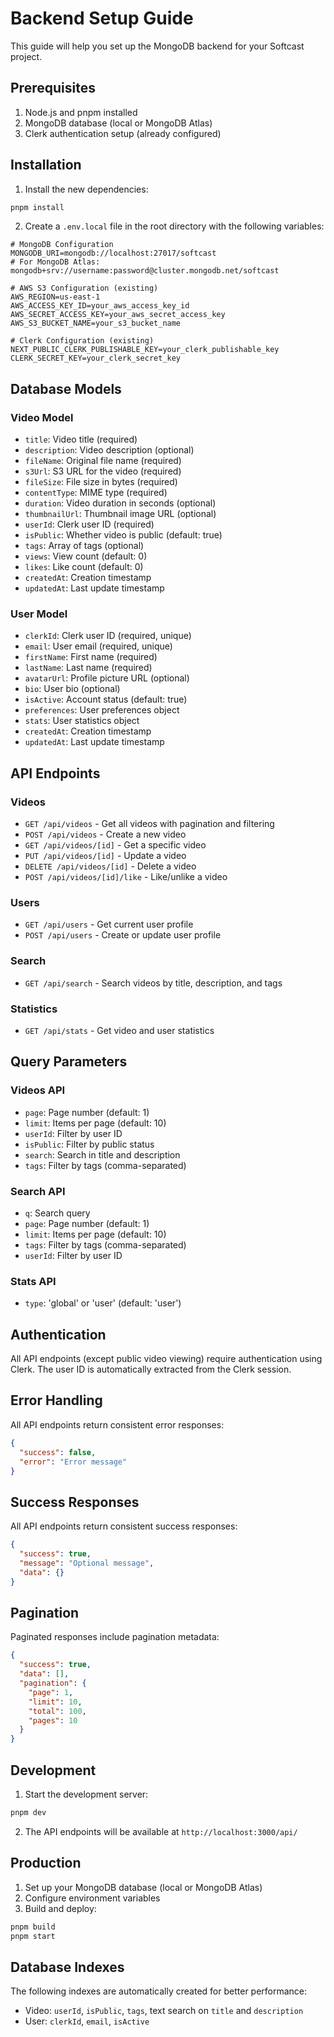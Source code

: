 # Backend Setup Guide

This guide will help you set up the MongoDB backend for your Softcast project.

## Prerequisites

1. Node.js and pnpm installed
2. MongoDB database (local or MongoDB Atlas)
3. Clerk authentication setup (already configured)

## Installation

1. Install the new dependencies:

```bash
pnpm install
```

2. Create a `.env.local` file in the root directory with the following variables:

```env
# MongoDB Configuration
MONGODB_URI=mongodb://localhost:27017/softcast
# For MongoDB Atlas: mongodb+srv://username:password@cluster.mongodb.net/softcast

# AWS S3 Configuration (existing)
AWS_REGION=us-east-1
AWS_ACCESS_KEY_ID=your_aws_access_key_id
AWS_SECRET_ACCESS_KEY=your_aws_secret_access_key
AWS_S3_BUCKET_NAME=your_s3_bucket_name

# Clerk Configuration (existing)
NEXT_PUBLIC_CLERK_PUBLISHABLE_KEY=your_clerk_publishable_key
CLERK_SECRET_KEY=your_clerk_secret_key
```

## Database Models

### Video Model

- `title`: Video title (required)
- `description`: Video description (optional)
- `fileName`: Original file name (required)
- `s3Url`: S3 URL for the video (required)
- `fileSize`: File size in bytes (required)
- `contentType`: MIME type (required)
- `duration`: Video duration in seconds (optional)
- `thumbnailUrl`: Thumbnail image URL (optional)
- `userId`: Clerk user ID (required)
- `isPublic`: Whether video is public (default: true)
- `tags`: Array of tags (optional)
- `views`: View count (default: 0)
- `likes`: Like count (default: 0)
- `createdAt`: Creation timestamp
- `updatedAt`: Last update timestamp

### User Model

- `clerkId`: Clerk user ID (required, unique)
- `email`: User email (required, unique)
- `firstName`: First name (required)
- `lastName`: Last name (required)
- `avatarUrl`: Profile picture URL (optional)
- `bio`: User bio (optional)
- `isActive`: Account status (default: true)
- `preferences`: User preferences object
- `stats`: User statistics object
- `createdAt`: Creation timestamp
- `updatedAt`: Last update timestamp

## API Endpoints

### Videos

- `GET /api/videos` - Get all videos with pagination and filtering
- `POST /api/videos` - Create a new video
- `GET /api/videos/[id]` - Get a specific video
- `PUT /api/videos/[id]` - Update a video
- `DELETE /api/videos/[id]` - Delete a video
- `POST /api/videos/[id]/like` - Like/unlike a video

### Users

- `GET /api/users` - Get current user profile
- `POST /api/users` - Create or update user profile

### Search

- `GET /api/search` - Search videos by title, description, and tags

### Statistics

- `GET /api/stats` - Get video and user statistics

## Query Parameters

### Videos API

- `page`: Page number (default: 1)
- `limit`: Items per page (default: 10)
- `userId`: Filter by user ID
- `isPublic`: Filter by public status
- `search`: Search in title and description
- `tags`: Filter by tags (comma-separated)

### Search API

- `q`: Search query
- `page`: Page number (default: 1)
- `limit`: Items per page (default: 10)
- `tags`: Filter by tags (comma-separated)
- `userId`: Filter by user ID

### Stats API

- `type`: 'global' or 'user' (default: 'user')

## Authentication

All API endpoints (except public video viewing) require authentication using Clerk. The user ID is automatically extracted from the Clerk session.

## Error Handling

All API endpoints return consistent error responses:

```json
{
  "success": false,
  "error": "Error message"
}
```

## Success Responses

All API endpoints return consistent success responses:

```json
{
  "success": true,
  "message": "Optional message",
  "data": {}
}
```

## Pagination

Paginated responses include pagination metadata:

```json
{
  "success": true,
  "data": [],
  "pagination": {
    "page": 1,
    "limit": 10,
    "total": 100,
    "pages": 10
  }
}
```

## Development

1. Start the development server:

```bash
pnpm dev
```

2. The API endpoints will be available at `http://localhost:3000/api/`

## Production

1. Set up your MongoDB database (local or MongoDB Atlas)
2. Configure environment variables
3. Build and deploy:

```bash
pnpm build
pnpm start
```

## Database Indexes

The following indexes are automatically created for better performance:

- Video: `userId`, `isPublic`, `tags`, text search on `title` and `description`
- User: `clerkId`, `email`, `isActive`
